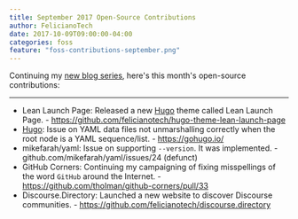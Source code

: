 ```yaml
---
title: September 2017 Open-Source Contributions
author: FelicianoTech
date: 2017-10-09T09:00:00-04:00
categories: foss
feature: "foss-contributions-september.png"
---
```


Continuing my [new blog series][1], here's this month's open-source contributions:

[1]: /blog/january-2017-foss-contributions/

---

- Lean Launch Page: Released a new [Hugo][hugo] theme called Lean Launch Page. - <https://github.com/felicianotech/hugo-theme-lean-launch-page>
- [Hugo][hugo]: Issue on YAML data files not unmarshalling correctly when the root node is a YAML sequence/list. - <https://gohugo.io/>
- mikefarah/yaml: Issue on supporting `--version`. It was implemented. - github.com/mikefarah/yaml/issues/24 (defunct)
- GitHub Corners: Continuing my campaigning of fixing misspellings of the word `GitHub` around the Internet. - <https://github.com/tholman/github-corners/pull/33>
- Discourse.Directory: Launched a new website to discover Discourse communities. - <https://github.com/felicianotech/discourse.directory>



[hugo]: https://gohugo.io/
